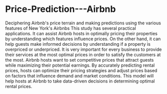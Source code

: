 # Price-Prediction---Airbnb
Deciphering Airbnb's price terrain and making predictions using the various features of New York's Airbnbs
This study has several practical applications. It can assist Airbnb hosts in optimally pricing their properties by understanding which features influence prices. On the other hand, it can help guests make informed decisions by understanding if a property is overpriced or underpriced. It is very important for every business to provide their services at the most optimal prices in order to satisfy the customers at the most. Airbnb hosts want to set competitive prices that attract guests while maximizing their potential earnings. By accurately predicting rental prices, hosts can optimize their pricing strategies and adjust prices based on factors that influence demand and market conditions. This model will help hosts at Airbnb to take data-driven decisions in determining optimal rental prices.
